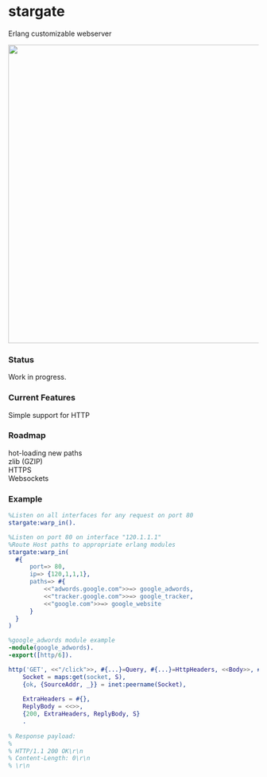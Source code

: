 # stargate
Erlang customizable webserver

<img src="http://i.imgur.com/8vmU7W4.jpg" width="960" height="600" />

### Status
Work in progress.  

### Current Features
Simple support for HTTP  

### Roadmap
hot-loading new paths  
zlib (GZIP)  
HTTPS  
Websockets  

### Example
```erlang
%Listen on all interfaces for any request on port 80
stargate:warp_in().

%Listen on port 80 on interface "120.1.1.1"
%Route Host paths to appropriate erlang modules
stargate:warp_in(
  #{
      port=> 80,
      ip=> {120,1,1,1},
      paths=> #{
          <<"adwords.google.com">>=> google_adwords,
          <<"tracker.google.com">>=> google_tracker,
          <<"google.com">>=> google_website
      }
  }
)

%google_adwords module example
-module(google_adwords).
-export([http/6]).

http('GET', <<"/click">>, #{...}=Query, #{...}=HttpHeaders, <<Body>>, #{...}=S) ->
    Socket = maps:get(socket, S),
    {ok, {SourceAddr, _}} = inet:peername(Socket),
    
    ExtraHeaders = #{},
    ReplyBody = <<>>,
    {200, ExtraHeaders, ReplyBody, S}
    .
    
% Response payload:
%
% HTTP/1.1 200 OK\r\n
% Content-Length: 0\r\n
% \r\n

```
